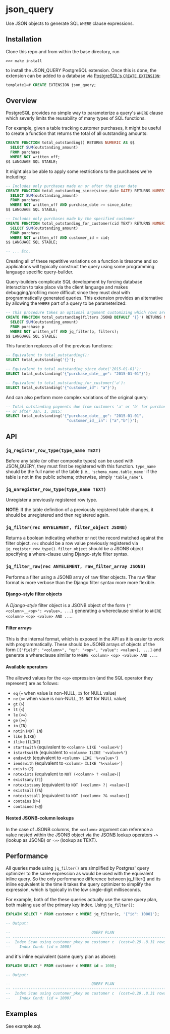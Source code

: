 # json_query

Use JSON objects to generate SQL ```WHERE``` clause expressions.


## Installation

Clone this repo and from within the base directory, run

```
>>> make install
```

to install the JSON_QUERY PostgreSQL extension. Once this is done, the extension can be added
to a database via [PostgreSQL's `CREATE EXTENSION`](https://www.postgresql.org/docs/9.6/static/sql-createextension.html):

```SQL
template1=# CREATE EXTENSION json_query;
```

## Overview

PostgreSQL provides no simple way to parameterize a query's ```WHERE``` clause
which severly limits the reusability of many types of SQL functions.

For example, given a table tracking customer purchases, it might be useful to
create a function that returns the total of all outstanding amounts:

```SQL
CREATE FUNCTION total_outstanding() RETURNS NUMERIC AS $$
  SELECT SUM(outstanding_amount)
  FROM purchase
  WHERE NOT written_off;
$$ LANGUAGE SQL STABLE;
```

It might also be able to apply some restrictions to the purchases we're including:

```SQL
-- Includes only purchases made on or after the given date
CREATE FUNCTION total_outstanding_since(since_date DATE) RETURNS NUMERIC AS $$
  SELECT SUM(outstanding_amount)
  FROM purchase
  WHERE NOT written_off AND purchase_date >= since_date;
$$ LANGUAGE SQL STABLE;

-- Includes only purchases made by the specified customer
CREATE FUNCTION total_outstanding_for_customer(cid TEXT) RETURNS NUMERIC AS $$
  SELECT SUM(outstanding_amount)
  FROM purchase
  WHERE NOT written_off AND customer_id = cid;
$$ LANGUAGE SQL STABLE;

-- ... Etc.
```

Creating all of these repetitive variations on a function is tiresome and so applications will
typically construct the query using some programming language specific query-builder.

Query-builders complicate SQL development by forcing database interaction to take place via the
client language and makes debugging/profiling more difficult since they must deal with programmatically
generated queries. This extension provides an alternative by allowing the `WHERE` part of a query to be
parameterized:

```SQL
-- This procedure takes an optional argument customizing which rows are included in the aggregate.
CREATE FUNCTION total_outstanding(filters JSONB DEFAULT '{}') RETURNS NUMERIC AS $$
  SELECT SUM(outstanding_amount)
  FROM purchase p
  WHERE NOT written_off AND jq_filter(p, filters);
$$ LANGUAGE SQL STABLE;
```

This function replaces all of the previous functions:

```SQL
-- Equivalent to total_outstanding():
SELECT total_outstanding('{}');

-- Equivalent to total_outstanding_since_date('2015-01-01'):
SELECT total_outstanding('{"purchase_date__ge": "2015-01-01"}');

-- Equivalent to total_outstanding_for_customer('a'):
SELECT total_outstanding('{"customer_id": "a"}');
```

And can also perform more complex variations of the original query:

```SQL
-- Total outstanding payments due from customers 'a' or 'b' for purchases on
-- or after Jan. 1, 2015:
SELECT total_outstanding('{"purchase_date__ge": "2015-01-01",
                           "customer_id__in": ["a","b"]}');
```

## API

### `jq_register_row_type(type_name TEXT)`
Before any table (or other composite types) can be used with JSON_QUERY, they must first be registered
with this function. `type_name` should be the full name of the table (i.e., `'schema_name.table_name'`
if the table is not in the public schema; otherwise, simply `'table_name'`).

### `jq_unregister_row_type(type_name TEXT)`
Unregister a previously registered row type.

**NOTE**: If the table definition of a previously registered table changes, it should be unregistered
and then registered again.

### `jq_filter(rec ANYELEMENT, filter_object JSONB)`
Returns a boolean indicating whether or not the record matched against the filter object. `rec` should
be a row value previously registered via `jq_register_row_type()`. `filter_object` should be a JSONB
object specifying a where-clause using Django-style filter syntax.

### `jq_filter_raw(rec ANYELEMENT, raw_filter_array JSONB)`
Performs a filter using a JSONB array of raw filter objects. The raw filter format is more verbose than
the Django filter syntax more more flexible.

#### Django-style filter objects
A *Django-style* filter object is a JSONB object of the form `{"<column>__<op>": <value>, ...}` generating
a whereclause similar to `WHERE <column> <op> <value> AND ...`.

#### Filter arrays
This is the internal format, which is exposed in the API as it is easier to work with programmatically.
These should be JSONB arrays of objects of the form `[{"field": "<column>", "op": "<op>", "value": <value>}, ...]`
and generate a whereclause similar to `WHERE <column> <op> <value> AND ...`.

#### Available operators
The allowed values for the `<op>` expression (and the SQL operator they represent) are as follows:
 * `eq` (`=` when value is non-NULL, `IS` for NULL value)
 * `ne` (`<>` when vaue is non-NULL, `IS NOT` for NULL value)
 * `gt` (`>`)
 * `lt` (`<`)
 * `le` (`<=`)
 * `ge` (`>=`)
 * `in` (`IN`)
 * `notin` (`NOT IN`)
 * `like` (`LIKE`)
 * `ilike` (`ILIKE`)
 * `startswith` (equivalent to `<column> LIKE '<value>%'`)
 * `istartswith` (equivalent to `<column> ILIKE '<value>%'`)
 * `endswith` (equivalent to `<column> LIKE '%<value>'`)
 * `iendswith` (equivalent to `<column> ILIKE '%<value>'`)
 * `exists` (`?`)
 * `notexists` (equivalent to `NOT (<column> ? <value>)`)
 * `existsany` (`?|`)
 * `notexistsany` (equivalent to `NOT (<column> ?| <value>)`)
 * `existsall` (`?&`)
 * `notexistsall` (equivalent to `NOT (<column> ?& <value>)`)
 * `contains` (`@>`)
 * `contained` (`<@`)

#### Nested JSONB-column lookups
In the case of JSONB columns, the `<column>` argument can reference a value nested within the JSONB object
via the [JSONB lookup operators](https://www.postgresql.org/docs/9.6/static/functions-json.html#FUNCTIONS-JSON-OP-TABLE)
`->` (lookup as JSONB) or `->>` (lookup as TEXT).


## Performance

All queries made using ```jq_filter()``` are simplified by Postgres'
query optimizer to the same expression as would be used with the equivalent
inline query. So the only performance difference between jq_filter()
and its inline equivalent is the time it takes the query optimizer to simplify
the expression, which is typically in the low single-digit milliseconds.

For example, both of the these queries actually use the same query plan, both
making use of the primary key index. Using ```jq_filter()```:

```SQL
EXPLAIN SELECT * FROM customer c WHERE jq_filter(c, '{"id": 1000}');

-- Output:

--                                    QUERY PLAN                                    
-- ---------------------------------------------------------------------------------
--  Index Scan using customer_pkey on customer c  (cost=0.29..8.31 rows=1 width=68)
--    Index Cond: (id = 1000)
```

and it's inline equivalent (same query plan as above):

```SQL
EXPLAIN SELECT * FROM customer c WHERE id = 1000;

-- Output:

--                                    QUERY PLAN                                    
-- ---------------------------------------------------------------------------------
--  Index Scan using customer_pkey on customer c  (cost=0.29..8.31 rows=1 width=68)
--    Index Cond: (id = 1000)
```

## Examples

See example.sql.